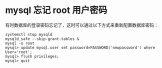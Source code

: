# mysql 忘记 root 用户密码

有时数据库的登录密码忘记了，这时可以通过以下方式来重新配置数据库密码：

```
systemctl stop mysqld
mysqld_safe --skip-grant-tables &
mysql -u root
mysql> update mysql.user set password=PASSWORD('newpassword') where User='root';
mysql> flush privileges;
mysql> quit
```
